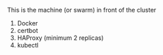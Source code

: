 This is the machine (or swarm) in front of the cluster

1. Docker
2. certbot
3. HAProxy (minimum 2 replicas)
4. kubectl